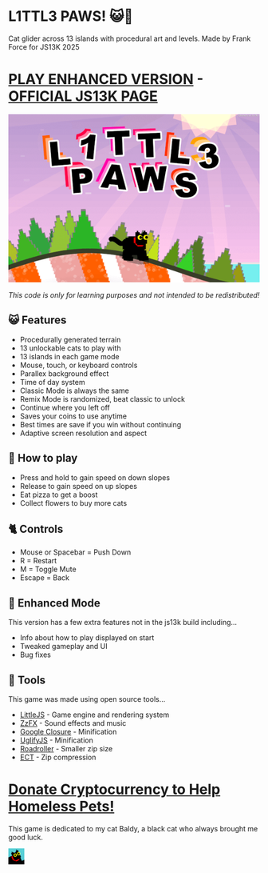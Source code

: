 # L1TTL3 PAWS! 😺🐾

Cat glider across 13 islands with procedural art and levels.
Made by Frank Force for JS13K 2025

# [PLAY ENHANCED VERSION](https://killedbyapixel.github.io/JS13K2025/) - [OFFICIAL JS13K PAGE](https://js13kgames.com/2025/games/l1ttl3-paws)

![L1TTL3 PAWS - A JS13k Game by Frank Force](/game/screenshot.png)

*This code is only for learning purposes and not intended to be redistributed!*

## 😺 Features
- Procedurally generated terrain
- 13 unlockable cats to play with
- 13 islands in each game mode
- Mouse, touch, or keyboard controls
- Parallex background effect
- Time of day system
- Classic Mode is always the same
- Remix Mode is randomized, beat classic to unlock
- Continue where you left off
- Saves your coins to use anytime
- Best times are save if you win without continuing
- Adaptive screen resolution and aspect

## 🐾 How to play
- Press and hold to gain speed on down slopes
- Release to gain speed on up slopes
- Eat pizza to get a boost
- Collect flowers to buy more cats

## 🐈 Controls
- Mouse or Spacebar = Push Down
- R = Restart
- M = Toggle Mute
- Escape = Back

## 🦁 Enhanced Mode
This version has a few extra features not in the js13k build including...
- Info about how to play displayed on start
- Tweaked gameplay and UI
- Bug fixes

## 🧶 Tools
This game was made using open source tools...
- [LittleJS](https://github.com/KilledByAPixel/LittleJS)  - Game engine and rendering system
- [ZzFX](https://github.com/KilledByAPixel/ZzFX) - Sound effects and music
- [Google Closure](https://github.com/google/closure-compiler) - Minification
- [UglifyJS](https://github.com/mishoo/UglifyJS) - Minification
- [Roadroller](https://github.com/lifthrasiir/roadroller) - Smaller zip size
- [ECT](https://github.com/fhanau/Efficient-Compression-Tool) - Zip compression

# [Donate Cryptocurrency to Help Homeless Pets!](https://bestfriends.org/donate/cryptocurrency-donations)

This game is dedicated to my cat Baldy, 
a black cat who always brought me good luck. 

![Cat Favicon](/game/favicon.png)
